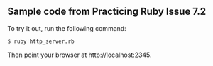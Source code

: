 ## Sample code from Practicing Ruby Issue 7.2

To try it out, run the following command:

```bash
$ ruby http_server.rb
```

Then point your browser at http://localhost:2345.
